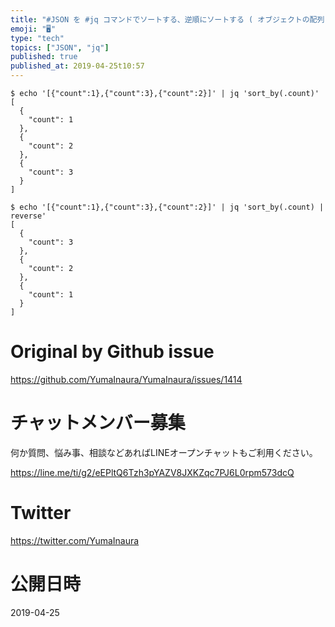 ```yaml
---
title: "#JSON を #jq コマンドでソートする、逆順にソートする ( オブジェクトの配列 ) ( ASC DESC 的な )"
emoji: "🖥"
type: "tech"
topics: ["JSON", "jq"]
published: true
published_at: 2019-04-25t10:57
---
```


```
$ echo '[{"count":1},{"count":3},{"count":2}]' | jq 'sort_by(.count)'
[
  {
    "count": 1
  },
  {
    "count": 2
  },
  {
    "count": 3
  }
]
```


```
$ echo '[{"count":1},{"count":3},{"count":2}]' | jq 'sort_by(.count) | reverse'
[
  {
    "count": 3
  },
  {
    "count": 2
  },
  {
    "count": 1
  }
]
```

# Original by Github issue

https://github.com/YumaInaura/YumaInaura/issues/1414








<!-- Update From Qiita API -->

# チャットメンバー募集


何か質問、悩み事、相談などあればLINEオープンチャットもご利用ください。

https://line.me/ti/g2/eEPltQ6Tzh3pYAZV8JXKZqc7PJ6L0rpm573dcQ





# Twitter


https://twitter.com/YumaInaura


<!-- Update From Qiita API -->



# 公開日時

2019-04-25
